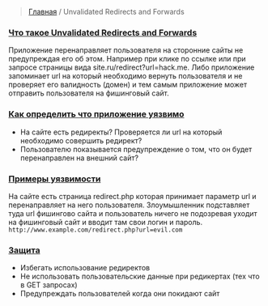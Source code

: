 > [Главная](README.md)  / Unvalidated Redirects and Forwards 

### <a id="about"></a> [Что такое Unvalidated Redirects and Forwards](#about)
Приложение перенаправляет пользователя на сторонние сайты не предупреждая его об этом. Например при клике по ссылке или при запросе страницы вида site.ru/redirect?url=hack.me.
Либо приложение запоминает url на который необходимо вернуть пользователя и не проверяет его валидность (домен) и тем самым приложение может отправить пользователя на фишинговый сайт.

### <a id='vulnerable'></a> [Как определить что приложение уязвимо](#vulnerable)
* На сайте есть редиректы? Проверяется ли url на который необходимо совершить редирект?
* Пользователю показывается предупреждение о том, что он будет перенаправлен на внешний сайт?

### <a id='example'></a> [Примеры уязвимости](#example)
На сайте есть страница redirect.php которая принимает параметр url и перенаправляет на него пользователя. Злоумышленник подставляет туда url фишингово сайта и пользователь ничего не подозревая уходит на фишинговый сайт и вводит там свои логин и пароль.
`http://www.example.com/redirect.php?url=evil.com`

### <a id="protection"></a> [Защита](#protection)
* Избегать использование редиректов
* Не использовать пользовательские данные при редикертах (тех что в GET запросах)
* Предупреждать пользователей когда они покидают сайт